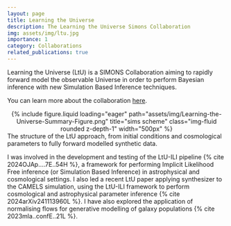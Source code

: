 ```yaml
---
layout: page
title: Learning the Universe
description: The Learning the Universe Simons Collaboration
img: assets/img/ltu.jpg
importance: 1
category: Collaborations
related_publications: true
---
```


Learning the Universe (LtU) is a SIMONS Collaboration aiming to rapidly forward model the observable Universe in order to perform Bayesian inference with new Simulation Based Inference techniques.

You can learn more about the collaboration [here](https://learning-the-universe.org/).

<div class="row">
    <div class="mx-auto d-block" style="text-align: center;">
        {% include figure.liquid loading="eager" path="assets/img/Learning-the-Universe-Summary-Figure.png" title="sims scheme" class="img-fluid rounded z-depth-1" width="500px" %}
    </div>
</div>
<div class="caption">
    The structure of the LtU approach, from initial conditions and cosmological parameters to fully forward modelled synthetic data.
</div>

I was involved in the development and testing of the LtU-ILI pipeline {% cite 2024OJAp....7E..54H %}, a framework for performing Implicit Likelihood Free inference (or Simulation Based Inference) in astrophysical and cosmological settings.
I also led a recent LtU paper applying synthesizer to the CAMELS simulation, using the LtU-ILI framework to perform cosmological and astrophysical parameter inference {% cite 2024arXiv241113960L %}.
I have also explored the application of normalising flows for generative modelling of galaxy populations {% cite 2023mla..confE..21L %}.